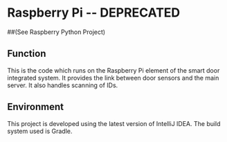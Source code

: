 # Raspberry Pi -- DEPRECATED
##(See Raspberry Python Project)
## Function

This is the code which runs on the Raspberry Pi element of the smart door integrated system. It provides the link between door sensors and the main server. It also handles scanning of IDs.

## Environment

This project is developed using the latest version of IntelliJ IDEA. The build system used is Gradle.
